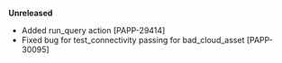 **Unreleased**
* Added run_query action [PAPP-29414]
* Fixed bug for test_connectivity passing for bad_cloud_asset [PAPP-30095]
